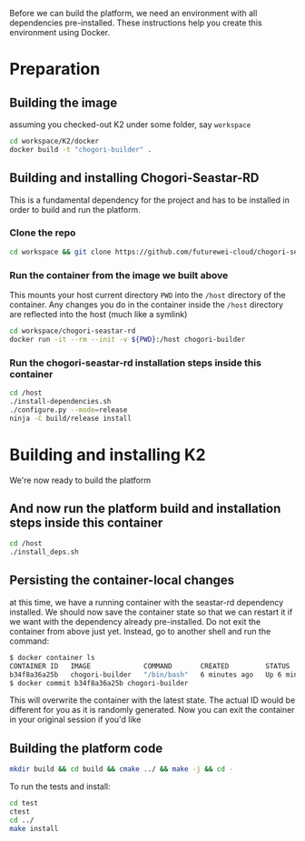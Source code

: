 Before we can build the platform, we need an environment with all dependencies pre-installed. These instructions help you create this environment using Docker.
# Preparation

## Building the image
assuming you checked-out K2 under some folder, say `workspace`
``` sh
cd workspace/K2/docker
docker build -t "chogori-builder" .
```

## Building and installing Chogori-Seastar-RD
This is a fundamental dependency for the project and has to be installed in order to build and run the platform.
### Clone the repo
``` sh
cd workspace && git clone https://github.com/futurewei-cloud/chogori-seastar-rd.git
```
### Run the container from the image we built above
This mounts your host current directory `PWD` into the `/host` directory of the container. Any changes you do in the container inside the `/host` directory are reflected into the host (much like a symlink)
``` sh
cd workspace/chogori-seastar-rd
docker run -it --rm --init -v ${PWD}:/host chogori-builder
```

### Run the chogori-seastar-rd installation steps inside this container
``` sh
cd /host
./install-dependencies.sh
./configure.py --mode=release
ninja -C build/release install
```

# Building and installing K2
We're now ready to build the platform


## And now run the platform build and installation steps inside this container
``` sh
cd /host
./install_deps.sh
```
## Persisting the container-local changes
at this time, we have a running container with the seastar-rd dependency installed. We should now save the container state so that we can restart it if we want with the dependency already pre-installed.
Do not exit the container from above just yet. Instead, go to another shell and run the command:
``` sh
$ docker container ls
CONTAINER ID   IMAGE             COMMAND       CREATED         STATUS         PORTS     NAMES
b34f8a36a25b   chogori-builder   "/bin/bash"   6 minutes ago   Up 6 minutes             determined_wilson
$ docker commit b34f8a36a25b chogori-builder
```
This will overwrite the container with the latest state. The actual ID would be different for you as it is randomly generated.
Now you can exit the container in your original session if you'd like

## Building the platform code
``` sh
mkdir build && cd build && cmake ../ && make -j && cd -
```

To run the tests and install:
``` sh
cd test
ctest
cd ../
make install
```
